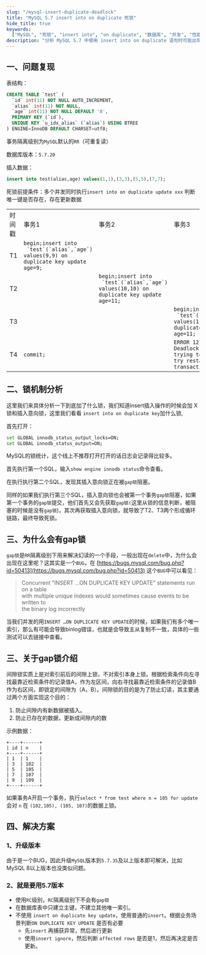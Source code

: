 ```yaml
---
slug: "/mysql-insert-duplicate-deadlock"
title: "MySQL 5.7 insert into on duplicate 死锁"
hide_title: true
keywords:
  ["MySQL", "死锁", "insert into", "on duplicate", "数据库", "并发", "性能优化"]
description: "分析 MySQL 5.7 中使用 insert into on duplicate 语句时可能出现的死锁问题及其解决方案"
---
```



## 一、问题复现

表结构：

```sql
CREATE TABLE `test` (
  `id` int(11) NOT NULL AUTO_INCREMENT,
  `alias` int(11) NOT NULL,
  `age` int(11) NOT NULL DEFAULT '0',
  PRIMARY KEY (`id`),
  UNIQUE KEY `u_idx_alias` (`alias`) USING BTREE
) ENGINE=InnoDB DEFAULT CHARSET=utf8;
```

事务隔离级别为`MySQL`默认的`RR`（可重复读）

数据库版本：`5.7.20`

插入数据：

```sql
insert into test(alias,age) values(1,1),(3,3),(5,5),(7,7);
```

死锁前提条件：多个并发同时执行`insert into on duplicate update xxx` 判断唯一键是否存在，存在更新数据

|     |     |     |     |
| --- | --- | --- | --- |
| 时间戳 | 事务1 | 事务2 | 事务3 |
| T1  | ``begin;insert into  `test`(`alias`,`age`) values(9,9) on duplicate key update age=9;`` |     |     |
| T2  |     | ``begin;insert into  `test`(`alias`,`age`) values(10,10) on duplicate key update age=11;`` |     |
| T3  |     |     | ``begin;insert into  `test`(`alias`,`age`) values(11,11) on duplicate key update age=11;`` |
| T4  | `commit;` |     | `ERROR 1213 (40001): Deadlock found when trying to get lock; try restarting transaction` |

## 二、锁机制分析

这里我们来具体分析一下到底加了什么锁，我们知道insert插入操作的时候会加 X锁和插入意向锁，这里我们看看 `insert into on duplicate key`加什么锁,

首先打开：

```bash
set GLOBAL innodb_status_output_locks=ON;
set GLOBAL innodb_status_output=ON;
```

MySQL的锁统计，这个线上不推荐打开打开的话日志会记录得比较多。

首先执行第一个SQL，输入`show engine innodb status`命令查看。

在执行执行第二个SQL，发现其插入意向锁正在被`gap锁`阻塞。

同样的如果我们执行第三个SQL，插入意向锁也会被第一个事务`gap锁`阻塞，如果第一个事务的`gap锁`提交，他们首先又会先获取`gap锁(`这里从锁的信息判断，被阻塞的时候是没有`gap锁`)，其次再获取插入意向锁，就导致了T2、T3两个形成循环链路，最终导致死锁。

## 三、为什么会有gap锁

`gap锁`是`RR`隔离级别下用来解决幻读的一个手段，一般出现在`delete`中，为什么会出现在这里呢？这其实是一个`BUG`，在 [https://bugs.mysql.com/bug.php?id=50413](https://bugs.mysql.com/bug.php?id=50413) 这个`BUG`中可以看见：

> Concurrent "INSERT …ON DUPLICATE KEY UPDATE" statements run on a table  
> with multiple unique indexes would sometimes cause events to be written to  
> the binary log incorrectly

当我们并发的用`INSERT …ON DUPLICATE KEY UPDATE`的时候，如果我们有多个唯一索引，那么有可能会导致binlog错误，也就是会导致主从复制不一致，具体的一些测试可以去链接中查看。

## 三、关于gap锁介绍

间隙锁实质上是对索引前后的间隙上锁，不对索引本身上锁。根据检索条件向左寻找最靠近检索条件的记录值A，作为左区间，向右寻找最靠近检索条件的记录值B作为右区间，即锁定的间隙为（A，B）。间隙锁的目的是为了防止幻读，其主要通过两个方面实现这个目的：

1.  防止间隙内有新数据被插入。
2.  防止已存在的数据，更新成间隙内的数

示例数据：

```text
+----+------+
| id | n    |
+----+------+
| 1  | 1    |
| 3  | 102  |
| 5  | 105  |
| 7  | 107  |
| 9  | 109  |
+----+------+
```

如果事务A开启一个事务，执行`select * from test where n = 105 for update`会对 `n` 在 `(102,105), (105, 107)`的数据上锁。

## 四、解决方案

### 1、升级版本

由于是一个BUG，因此升级`MySQL`版本到`5.7.35`及以上版本即可解决，比如MySQL 8以上版本也没类似问题。

### 2、就是要用5.7版本

*   使用`RC`级别，`RC`隔离级别下不会有`gap锁`
*   在数据库表中只建立主键，不建立其他唯一索引。
*   不使用 `insert on duplicate key update`，使用普通的`insert`。根据业务场景判断`ON DUPLICATE KEY UPDATE` 是否有必要
    *   先`insert` 再捕获异常，然后进行更新
    *   使用`insert ignore`，然后判断 `affected rows` 是否是1，然后再决定是否更新。  
          
        

  

  
